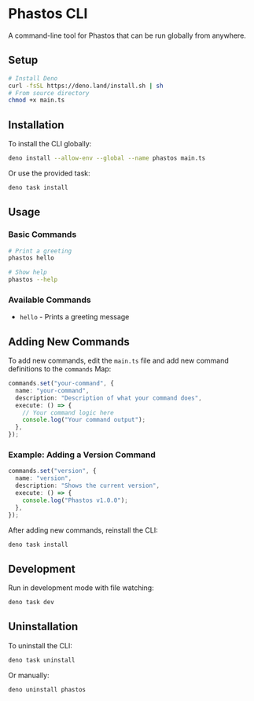# Phastos CLI

A command-line tool for Phastos that can be run globally from anywhere.

## Setup

```bash
# Install Deno
curl -fsSL https://deno.land/install.sh | sh
# From source directory
chmod +x main.ts
```

## Installation

To install the CLI globally:

```bash
deno install --allow-env --global --name phastos main.ts
```

Or use the provided task:

```bash
deno task install
```

## Usage

### Basic Commands

```bash
# Print a greeting
phastos hello

# Show help
phastos --help
```

### Available Commands

- `hello` - Prints a greeting message

## Adding New Commands

To add new commands, edit the `main.ts` file and add new command definitions to the `commands` Map:

```typescript
commands.set("your-command", {
  name: "your-command",
  description: "Description of what your command does",
  execute: () => {
    // Your command logic here
    console.log("Your command output");
  },
});
```

### Example: Adding a Version Command

```typescript
commands.set("version", {
  name: "version",
  description: "Shows the current version",
  execute: () => {
    console.log("Phastos v1.0.0");
  },
});
```

After adding new commands, reinstall the CLI:

```bash
deno task install
```

## Development

Run in development mode with file watching:

```bash
deno task dev
```

## Uninstallation

To uninstall the CLI:

```bash
deno task uninstall
```

Or manually:

```bash
deno uninstall phastos
``` 